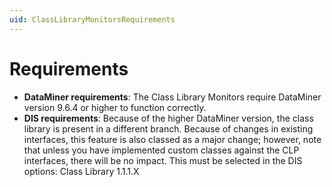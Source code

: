 ```yaml
---
uid: ClassLibraryMonitorsRequirements
---
```


# Requirements

- **DataMiner requirements**: The Class Library Monitors require DataMiner version 9.6.4 or higher to function correctly.
- **DIS requirements**: Because of the higher DataMiner version, the class library is present in a different branch. Because of changes in existing interfaces, this feature is also classed as a major change; however, note that unless you have implemented custom classes against the CLP interfaces, there will be no impact. This must be selected in the DIS options: Class Library 1.1.1.X
